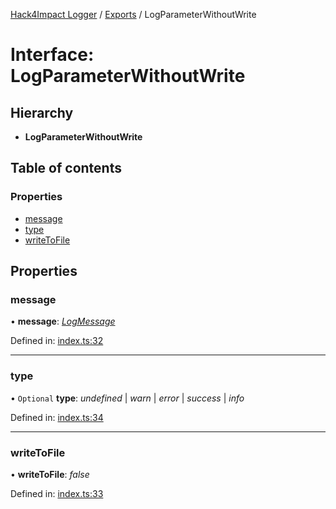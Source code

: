 [Hack4Impact Logger](https://github.com/hack4impact/logger/tree/main/docs/README.md) / [Exports](https://github.com/hack4impact/logger/tree/main/docs/modules.md) / LogParameterWithoutWrite

# Interface: LogParameterWithoutWrite

## Hierarchy

- **LogParameterWithoutWrite**

## Table of contents

### Properties

- [message](https://github.com/hack4impact/logger/tree/main/docs/interfaces/logparameterwithoutwrite.md#message)
- [type](https://github.com/hack4impact/logger/tree/main/docs/interfaces/logparameterwithoutwrite.md#type)
- [writeToFile](https://github.com/hack4impact/logger/tree/main/docs/interfaces/logparameterwithoutwrite.md#writetofile)

## Properties

### message

• **message**: [_LogMessage_](https://github.com/hack4impact/logger/tree/main/docs/modules.md#logmessage)

Defined in: [index.ts:32](https://github.com/hack4impact/logger/blob/565aff0/src/index.ts#L32)

---

### type

• `Optional` **type**: _undefined_ \| _warn_ \| _error_ \| _success_ \| _info_

Defined in: [index.ts:34](https://github.com/hack4impact/logger/blob/565aff0/src/index.ts#L34)

---

### writeToFile

• **writeToFile**: _false_

Defined in: [index.ts:33](https://github.com/hack4impact/logger/blob/565aff0/src/index.ts#L33)

